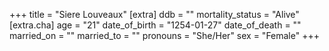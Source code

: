 +++
title = "Siere Louveaux"
[extra]
ddb = ""
mortality_status = "Alive"
[extra.cha]
age = "21"
date_of_birth = "1254-01-27"
date_of_death = ""
married_on = ""
married_to = ""
pronouns = "She/Her"
sex = "Female"
+++

